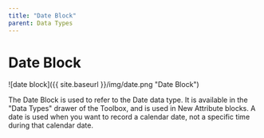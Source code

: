 ```yaml
---
title: "Date Block"
parent: Data Types
---
```

# Date Block
![date block]({{ site.baseurl }}/img/date.png "Date Block")

The Date Block is used to refer to the Date data type. It is available in the "Data Types" drawer of the Toolbox, and is used in New Attribute blocks. A date is used when you want to record a calendar date, not a specific time during that calendar date.